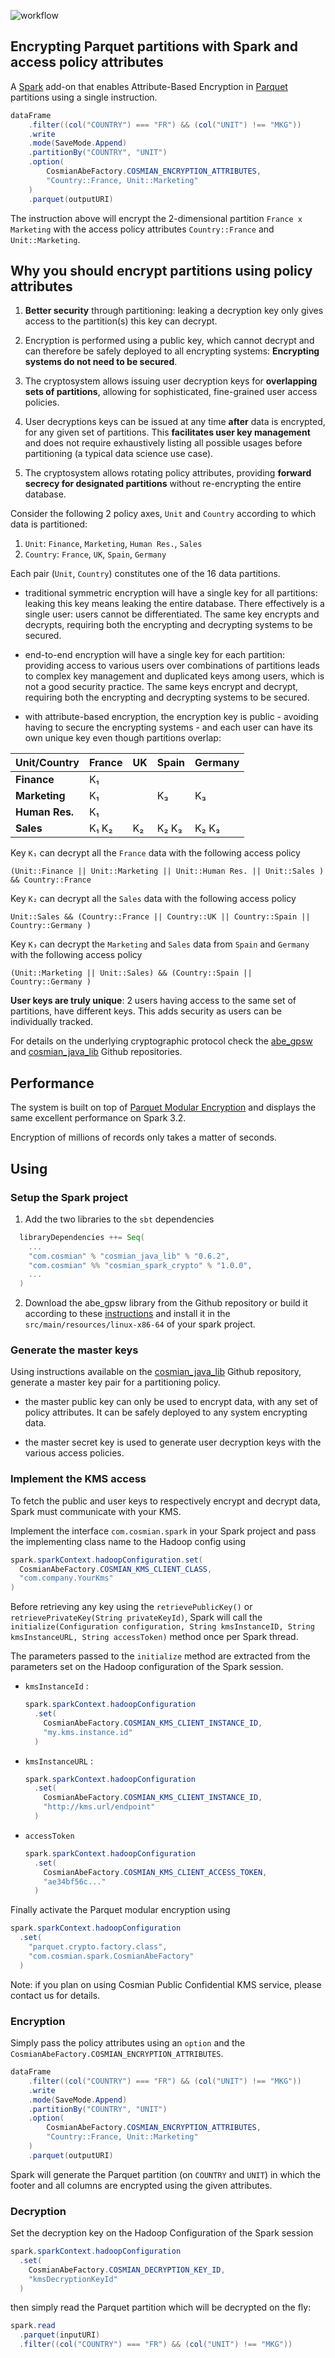 ![workflow](https://github.com/Cosmian/cosmian_spark_crypto/actions/workflows/maven.yml/badge.svg)

## Encrypting Parquet partitions with Spark and access policy attributes

A [Spark](https://spark.apache.org/) add-on that enables Attribute-Based Encryption in [Parquet](https://parquet.apache.org/) partitions using a single instruction.


```java
dataFrame
    .filter((col("COUNTRY") === "FR") && (col("UNIT") !== "MKG"))
    .write
    .mode(SaveMode.Append)
    .partitionBy("COUNTRY", "UNIT")
    .option(
        CosmianAbeFactory.COSMIAN_ENCRYPTION_ATTRIBUTES,
        "Country::France, Unit::Marketing"
    )
    .parquet(outputURI)
```

The instruction above will encrypt the 2-dimensional partition `France x Marketing` with the access policy attributes `Country::France` and `Unit::Marketing`.


## Why you should encrypt partitions using policy attributes

1. **Better security** through partitioning: leaking a decryption key only gives access to the partition(s) this key can decrypt.

2. Encryption is performed using a public key, which cannot decrypt and can therefore be safely deployed to all encrypting systems: **Encrypting systems do not need to be secured**.

3. The cryptosystem allows issuing user decryption keys for **overlapping sets of partitions**, allowing for sophisticated, fine-grained user access policies.

4. User decryptions keys can be issued at any time **after** data is encrypted, for any given set of partitions. This **facilitates user key management** and does not require exhaustively listing all possible usages before partitioning (a typical data science use case). 

5. The cryptosystem allows rotating policy attributes, providing **forward secrecy for designated partitions** without re-encrypting the entire database.

Consider the following 2 policy axes, `Unit` and `Country` according to which data is partitioned:

1. `Unit`: `Finance`, `Marketing`, `Human Res.`, `Sales`
2. `Country`: `France`, `UK`, `Spain`, `Germany`

Each pair (`Unit`, `Country`) constitutes one of the 16 data partitions.

- traditional symmetric encryption will have a single key for all partitions: leaking this key means leaking the entire database. There effectively is a single user: users cannot be differentiated. The same key encrypts and decrypts, requiring both the encrypting and decrypting systems to be secured.

- end-to-end encryption will have a single key for each partition: providing access to various users over combinations of partitions leads to complex key management and duplicated keys among users, which is not a good security practice. The same keys encrypt and decrypt, requiring both the encrypting and decrypting systems to be secured.

- with attribute-based encryption, the encryption key is public - avoiding having to secure the encrypting systems - and each user can have its own unique key even though partitions overlap:

 Unit/Country  | France |   UK   |  Spain  |  Germany  |
 --------------|--------|--------|---------|-----------|
 **Finance**   |  K₁    |        |         |           |
 **Marketing** |  K₁    |        |    K₃   |    K₃     |
 **Human Res.**|  K₁    |        |         |           |
 **Sales**     |  K₁ K₂ |   K₂   |  K₂ K₃  |   K₂ K₃   |


Key `K₁` can decrypt all the `France` data with the following access policy
``` 
(Unit::Finance || Unit::Marketing || Unit::Human Res. || Unit::Sales ) && Country::France 
```

Key `K₂` can decrypt all the `Sales` data with the following access policy
``` 
Unit::Sales && (Country::France || Country::UK || Country::Spain || Country::Germany )
```

Key `K₃` can decrypt the `Marketing` and `Sales` data from `Spain` and `Germany` with the following access policy
``` 
(Unit::Marketing || Unit::Sales) && (Country::Spain || Country::Germany )
```

**User keys are truly unique**: 2 users having access to the same set of partitions, have different keys. This adds security as users can be individually tracked.

For details on the underlying cryptographic protocol check the [abe_gpsw](https://github.com/Cosmian/abe_gpsw/) and [cosmian_java_lib](https://github.com/Cosmian/cosmian_java_lib) Github repositories.

## Performance

The system is built on top of [Parquet Modular Encryption](https://github.com/apache/parquet-format/blob/master/Encryption.md) and displays the same excellent performance on Spark 3.2.

Encryption of millions of records only takes a matter of seconds.


## Using


### Setup the Spark project

1. Add the two libraries to the `sbt` dependencies

```scala
  libraryDependencies ++= Seq(
    ...
    "com.cosmian" % "cosmian_java_lib" % "0.6.2",
    "com.cosmian" %% "cosmian_spark_crypto" % "1.0.0",
    ...
  )
```

2. Download the abe_gpsw library from the Github repository or build it according to these [instructions](https://github.com/Cosmian/cosmian_java_lib#building-the-the-abe-gpsw-native-lib) and install it in the `src/main/resources/linux-x86-64` of your spark project.  


### Generate the master keys

Using instructions available on the [cosmian_java_lib](https://github.com/Cosmian/cosmian_java_lib) Github repository, generate a master key pair for a partitioning policy.

 - the master public key can only be used to encrypt data, with any set of policy attributes. It can be safely deployed to any system encrypting data.

 - the master secret key is used to generate user decryption keys with the various access policies.

### Implement the KMS access

To fetch the public and user keys to respectively encrypt and decrypt data, Spark must communicate with your KMS.

Implement the interface `com.cosmian.spark` in your Spark project and pass the implementing class name to the Hadoop config using 

``` java
spark.sparkContext.hadoopConfiguration.set(
  CosmianAbeFactory.COSMIAN_KMS_CLIENT_CLASS,
  "com.company.YourKms"
)
```

Before retrieving any key using the `retrievePublicKey()` or `retrievePrivateKey(String privateKeyId)`, Spark will call the `initialize(Configuration configuration, String kmsInstanceID, String kmsInstanceURL, String accessToken)` method once per Spark thread.

The parameters passed to the `initialize` method are extracted from the parameters set on the Hadoop configuration of the Spark session.

 - `kmsInstanceId` :

    ``` java
    spark.sparkContext.hadoopConfiguration
      .set(
        CosmianAbeFactory.COSMIAN_KMS_CLIENT_INSTANCE_ID,
        "my.kms.instance.id"
      )
    ```

- `kmsInstanceURL` :

    ``` java
    spark.sparkContext.hadoopConfiguration
      .set(
        CosmianAbeFactory.COSMIAN_KMS_CLIENT_INSTANCE_ID,
        "http://kms.url/endpoint"
      )
    ```

- `accessToken`

    ``` java
    spark.sparkContext.hadoopConfiguration
      .set(
        CosmianAbeFactory.COSMIAN_KMS_CLIENT_ACCESS_TOKEN,
        "ae34bf56c..."
      )
    ```

Finally activate the Parquet modular encryption using


``` java
spark.sparkContext.hadoopConfiguration
  .set(
    "parquet.crypto.factory.class",
    "com.cosmian.spark.CosmianAbeFactory"
  )
```

Note: if you plan on using Cosmian Public Confidential KMS service, please contact us for details.

### Encryption

Simply pass the policy attributes using an `option` and the `CosmianAbeFactory.COSMIAN_ENCRYPTION_ATTRIBUTES`.

```java
dataFrame
    .filter((col("COUNTRY") === "FR") && (col("UNIT") !== "MKG"))
    .write
    .mode(SaveMode.Append)
    .partitionBy("COUNTRY", "UNIT")
    .option(
        CosmianAbeFactory.COSMIAN_ENCRYPTION_ATTRIBUTES,
        "Country::France, Unit::Marketing"
    )
    .parquet(outputURI)
```

Spark will generate the Parquet partition (on `COUNTRY` and `UNIT`) in which the footer and all columns are encrypted using the given attributes.


### Decryption

Set the decryption key on the Hadoop Configuration of the Spark session

``` java
spark.sparkContext.hadoopConfiguration
  .set(
    CosmianAbeFactory.COSMIAN_DECRYPTION_KEY_ID,
    "kmsDecryptionKeyId"
  )
```

then simply read the Parquet partition which will be decrypted on the fly:

``` java
spark.read
  .parquet(inputURI)
  .filter((col("COUNTRY") === "FR") && (col("UNIT") !== "MKG"))
```
